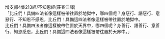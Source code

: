 增支部4集213經/不知恩經(莊春江譯)  
「比丘們！具備四法者像這樣被帶往置於地獄中，哪四個呢？身惡行、語惡行、意惡行、不知恩不感恩，比丘們！具備這四法者像這樣被帶往置於地獄中。  
比丘們！具備四法者像這樣被帶往置於天界中，哪四個呢？身善行、語善行、意善行、知恩感恩，比丘們！具備這四法者像這樣被帶往置於天界中。」  
  
  
